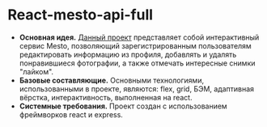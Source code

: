 # React-mesto-api-full
* __Основная идея.__ [Данный проект](https://livecon.kirill.nomoredomains.monster) представляет собой интерактивный сервис Mesto, позволяющий зарегистрированным пользователям редактировать информацию из профиля, добавлять и удалять понравившиеся фотографии, а также отмечать интересные снимки "лайком".
* __Базовые составляющие.__ Основными технологиями, использованными в проекте, являются: flex, grid, БЭМ, адаптивная вёрстка, интерактивность, выполненная на react.
* __Системные требования.__ Проект создан с использованием фреймворков react и express.
